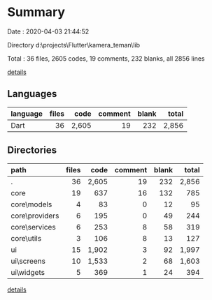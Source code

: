 # Summary

Date : 2020-04-03 21:44:52

Directory d:\projects\Flutter\kamera_teman\lib

Total : 36 files,  2605 codes, 19 comments, 232 blanks, all 2856 lines

[details](details.md)

## Languages
| language | files | code | comment | blank | total |
| :--- | ---: | ---: | ---: | ---: | ---: |
| Dart | 36 | 2,605 | 19 | 232 | 2,856 |

## Directories
| path | files | code | comment | blank | total |
| :--- | ---: | ---: | ---: | ---: | ---: |
| . | 36 | 2,605 | 19 | 232 | 2,856 |
| core | 19 | 637 | 16 | 132 | 785 |
| core\models | 4 | 83 | 0 | 12 | 95 |
| core\providers | 6 | 195 | 0 | 49 | 244 |
| core\services | 6 | 253 | 8 | 58 | 319 |
| core\utils | 3 | 106 | 8 | 13 | 127 |
| ui | 15 | 1,902 | 3 | 92 | 1,997 |
| ui\screens | 10 | 1,533 | 2 | 68 | 1,603 |
| ui\widgets | 5 | 369 | 1 | 24 | 394 |

[details](details.md)